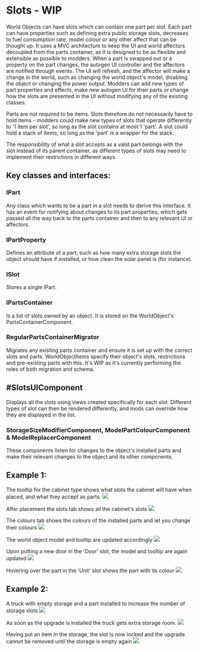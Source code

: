 # Slots - WIP

World Objects can have slots which can contain one part per slot. Each part can have properties such as defining extra public storage slots, decreases to fuel consumption rate, model colour or any other affect that can be thought up.
It uses a MVC architecture to keep the UI and world affectors decoupled from the parts container, as it is designed to be as flexible and extensible as possible to modders.
When a part is swapped out or a property on the part changes, the autogen UI controller and the affectors are notified through events. The UI will refresh, and the affector will make a change in the world, such as changing the world object's model, disabling the object or changing the power output.
Modders can add new types of part properties and effects, make new autogen UI for their parts or change how the slots are presented in the UI without modifying any of the existing classes.


Parts are not required to be items. Slots therefore do not necessarily have to hold items - modders could make new types of slots that operate differently to '1 item per slot', so long as the slot contains at most 1 'part'. A slot could hold a stack of items, so long as the 'part' is a wrapper for the stack.

The responsibility of what a slot accepts as a valid part belongs with the slot instead of its parent container, as different types of slots may need to implement their restrictions in different ways.


## Key classes and interfaces:
### IPart
Any class which wants to be a part in a slot needs to derive this interface. It has an event for notifying about changes to its part properties, which gets passed all the way back to the parts container and then to any relevant UI or affectors.
### IPartProperty
Defines an attribute of a part, such as how many extra storage slots the object should have if installed, or how clean the solar panel is (for instance).
### ISlot
Stores a single IPart.
### IPartsContainer
Is a list of slots owned by an object. It is stored on the WorldObject's PartsContainerComponent.
### RegularPartsContainerMigrator
Migrates any existing parts container and ensure it is set up with the correct slots and parts.
WorldObjectItems specify their object's slots, restrictions and pre-existing parts with this.
It's WIP as it's currently performing the roles of both migration and schema.
## #SlotsUIComponent
Displays all the slots using views created specifically for each slot. Different types of slot can then be rendered differently, and mods can override how they are displayed in the list.
### StorageSizeModifierComponent, ModelPartColourComponent & ModelReplacerComponent
These components listen for changes to the object's installed parts and make their relevant changes to the object and its other components.


## Example 1:
The tooltip for the cabinet type shows what slots the cabinet will have when placed, and what they accept as parts.
<img src="/pictures/Cabinet type tooltip.png">

After placement the slots tab shows all the cabinet's slots
<img src="/pictures/Cabinet slots tab without door.png">

The colours tab shows the colours of the installed parts and let you change their colours
<img src="/pictures/Cabinet colour tab without door.png">

The world object model and tooltip are updated accordingly
<img src="/pictures/Coloured cabinet without door with tooltip.png">

Upon putting a new door in the 'Door' slot, the model and tooltip are again updated
<img src="/pictures/Coloured cabinet with door with tooltip.png">

Hovering over the part in the 'Unit' slot shows the part with its colour
<img src="/pictures/Cabinet slots tab with unit tooltip.png">

## Example 2:
A truck with empty storage and a part installed to increase the number of storage slots
<img src="/pictures/Truck slots tab with big truck bed tooltip.png">

As soon as the upgrade is installed the truck gets extra storage room.
<img src="/pictures/Truck expanded storage with an item in.png">

Having put an item in the storage, the slot is now locked and the upgrade cannot be removed until the storage is empty again
<img src="/pictures/Truck slots tab with big truck bed.png">